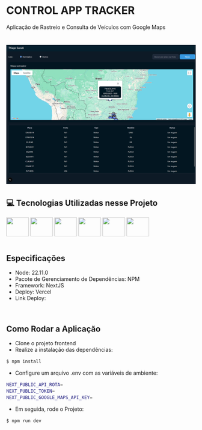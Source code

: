# CONTROL APP TRACKER
Aplicação de Rastreio e Consulta de Veículos com Google Maps

<h1 align="center">
  <img alt="Knight" title="Knights" width="700" src=".github/app.png" />
</h1>


## 💻 Tecnologias Utilizadas nesse Projeto
<div style="display: inline_block">
  <img align="center" height="50" width="60" src="https://cdn.jsdelivr.net/gh/devicons/devicon@latest/icons/nextjs/nextjs-original.svg">
  <img align="center" height="50" width="60" src="https://cdn.jsdelivr.net/gh/devicons/devicon@latest/icons/tailwindcss/tailwindcss-original.svg">
  <img align="center" height="50" width="60" src="https://cdn.jsdelivr.net/gh/devicons/devicon@latest/icons/jest/jest-plain.svg">
  <img align="center" height="50" width="60" src="https://cdn.jsdelivr.net/gh/devicons/devicon@latest/icons/axios/axios-plain-wordmark.svg">
  <img align="center" height="50" width="60" src="https://cdn.jsdelivr.net/gh/devicons/devicon@latest/icons/vercel/vercel-original-wordmark.svg">
  <img align="center" height="50" width="60" src="https://cdn.jsdelivr.net/gh/devicons/devicon@latest/icons/typescript/typescript-original.svg">
</div>

<br>

## Especificações
- Node: 22.11.0
- Pacote de Gerenciamento de Dependências: NPM
- Framework: NextJS
- Deploy: Vercel
- Link Deploy:

<br>

## Como Rodar a Aplicação
- Clone o projeto frontend
- Realize a instalação das dependências:
```bash
$ npm install
```
- Configure um arquivo .env com as variáveis de ambiente:
```bash
NEXT_PUBLIC_API_ROTA=
NEXT_PUBLIC_TOKEN=
NEXT_PUBLIC_GOOGLE_MAPS_API_KEY=
```
- Em seguida, rode o Projeto:
```bash
$ npm run dev
```